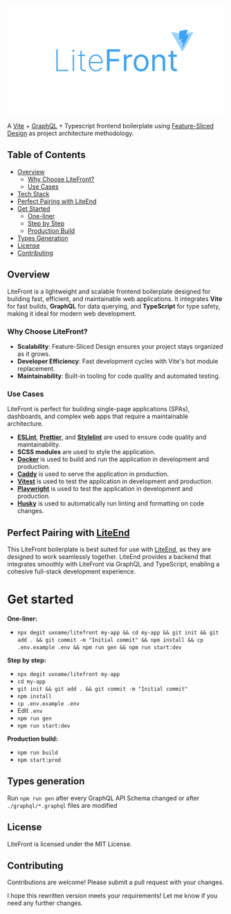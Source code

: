 ![](./.github/logo.png)

A [Vite](https://vitejs.dev) + [GraphQL](https://graphql.org) + Typescript frontend boilerplate
using [Feature-Sliced Design](https://feature-sliced.design) as project architecture methodology.

## Table of Contents

- [Overview](#overview)
  - [Why Choose LiteFront?](#why-choose-litefront)
  - [Use Cases](#use-cases)
- [Tech Stack](#tech-stack)
- [Perfect Pairing with LiteEnd](#perfect-pairing-with-liteend)
- [Get Started](#get-started)
  - [One-liner](#one-liner)
  - [Step by Step](#step-by-step)
  - [Production Build](#production-build)
- [Types Generation](#types-generation)
- [License](#license)
- [Contributing](#contributing)

## Overview

LiteFront is a lightweight and scalable frontend boilerplate designed for building fast, efficient, and maintainable web
applications. It integrates **Vite** for fast builds, **GraphQL** for data querying, and **TypeScript** for type safety,
making it ideal for modern web development.

### Why Choose LiteFront?

- **Scalability**: Feature-Sliced Design ensures your project stays organized as it grows.
- **Developer Efficiency**: Fast development cycles with Vite's hot module replacement.
- **Maintainability**: Built-in tooling for code quality and automated testing.

### Use Cases

LiteFront is perfect for building single-page applications (SPAs), dashboards, and complex web apps that require a
maintainable architecture.

- **[ESLint](https://eslint.org)**, **[Prettier](https://prettier.io)**, and **[Stylelint](https://stylelint.io)** are
  used to ensure code quality and maintainability.
- **SCSS modules** are used to style the application.
- **[Docker](https://www.docker.com)** is used to build and run the application in development and production.
- **[Caddy](https://caddyserver.com)** is used to serve the application in production.
- **[Vitest](https://vitest.dev)** is used to test the application in development and production.
- **[Playwright](https://playwright.dev)** is used to test the application in development and production.
- **[Husky](https://github.com/typicode/husky)** is used to automatically run linting and formatting on code changes.

## Perfect Pairing with [LiteEnd](https://github.com/uxname/liteend)

This LiteFront boilerplate is best suited for use with [LiteEnd](https://github.com/uxname/liteend), as they are
designed to work seamlessly together. LiteEnd provides a backend that integrates smoothly with LiteFront via GraphQL and
TypeScript, enabling a cohesive full-stack development experience.

# Get started

**One-liner:**

- `npx degit uxname/litefront my-app && cd my-app && git init && git add . && git commit -m "Initial commit" && npm install && cp .env.example .env && npm run gen && npm run start:dev`

**Step by step:**

- `npx degit uxname/litefront my-app`
- `cd my-app`
- `git init && git add . && git commit -m "Initial commit"`
- `npm install`
- `cp .env.example .env`
- Edit `.env`
- `npm run gen`
- `npm run start:dev`

**Production build:**

- `npm run build`
- `npm start:prod`

## Types generation

Run `npm run gen` after every GraphQL API Schema changed or after `./graphql/*.graphql` files are modified

## License

LiteFront is licensed under the MIT License.

## Contributing

Contributions are welcome! Please submit a pull request with your changes.

I hope this rewritten version meets your requirements! Let me know if you need any further changes.
